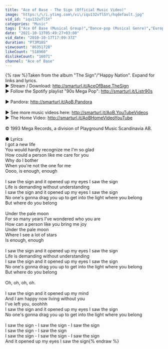 ```yaml
---
title: "Ace of Base - The Sign (Official Music Video)"
image: "https:\/\/i.ytimg.com\/vi\/iqu132vTl5Y\/hqdefault.jpg"
vid_id: "iqu132vTl5Y"
categories: "Music"
tags: ["Ace Of Base (Musical Group)","Dance-pop (Musical Genre)","Europop (Musical Genre)"]
date: "2021-10-13T05:49:27+03:00"
vid_date: "2010-10-17T17:09:37Z"
duration: "PT3M18S"
viewcount: "86351728"
likeCount: "518960"
dislikeCount: "16071"
channel: "Ace of Base"
---
```

{% raw %}Taken from the album &quot;The Sign&quot;/&quot;Happy Nation&quot;. Expand for links and lyrics.<br />►  Stream / Download: <a rel="nofollow" target="blank" href="http://smarturl.it/AceOfBase.TheSign">http://smarturl.it/AceOfBase.TheSign</a><br />► Follow the Spotify playlist &quot;90s Mega Pop&quot;: <a rel="nofollow" target="blank" href="http://smarturl.it/Listr90s">http://smarturl.it/Listr90s</a><br /><br />► Pandora: <a rel="nofollow" target="blank" href="http://smarturl.it/AoB.Pandora">http://smarturl.it/AoB.Pandora</a><br /><br />► See more music videos here: <a rel="nofollow" target="blank" href="http://smarturl.it/AoB.YouTubeVideos">http://smarturl.it/AoB.YouTubeVideos</a><br />► The Home Video: <a rel="nofollow" target="blank" href="http://smarturl.it/AoBHomeVideoYouTube">http://smarturl.it/AoBHomeVideoYouTube</a><br /><br />© 1993 Mega Records, a division of Playground Music Scandinavia AB.<br /><br />●  Lyrics<br />I got a new life<br />You would hardly recognize me I'm so glad<br />How could a person like me care for you<br />Why do I bother<br />When you're not the one for me<br />Oooo, is enough, enough<br /><br />I saw the sign and it opened up my eyes I saw the sign<br />Life is demanding without understanding<br />I saw the sign and it opened up my eyes I saw the sign<br />No one's gonna drag you up to get into the light where you belong<br />But where do you belong<br /><br />Under the pale moon<br />For so many years I've wondered who you are<br />How can a person like you bring me joy<br />Under the pale moon<br />Where I see a lot of stars<br />Is enough, enough<br /><br />I saw the sign and it opened up my eyes I saw the sign<br />Life is demanding without understanding<br />I saw the sign and it opened up my eyes I saw the sign<br />No one's gonna drag you up to get into the light where you belong<br />But where do you belong<br /><br />Oh, oh, oh, oh.<br /><br />I saw the sign and it opened up my mind<br />And I am happy now living without you<br />I've left you, ooohhh<br />I saw the sign and it opened up my eyes I saw the sign<br />No one's gonna drag you up to get into the light where you belong<br /><br />I saw the sign - I saw the sign - I saw the sign<br />I saw the sign - I saw the sign<br />I saw the sign - I saw the sign - I saw the sign<br />And it opened up my eyes I saw the sign{% endraw %}
